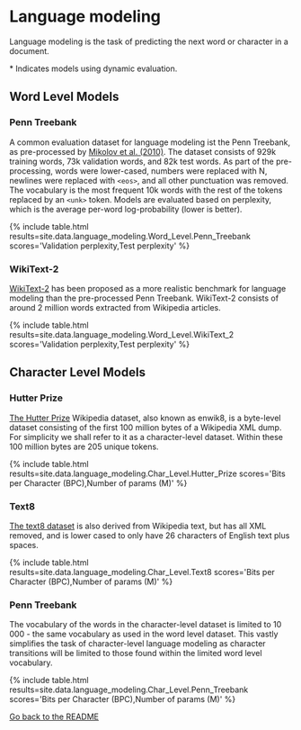 # Language modeling

Language modeling is the task of predicting the next word or character in a document.

\* Indicates models using dynamic evaluation.

## Word Level Models

### Penn Treebank

A common evaluation dataset for language modeling ist the Penn Treebank,
as pre-processed by [Mikolov et al. (2010)](http://www.fit.vutbr.cz/research/groups/speech/publi/2010/mikolov_interspeech2010_IS100722.pdf).
The dataset consists of 929k training words, 73k validation words, and
82k test words. As part of the pre-processing, words were lower-cased, numbers
were replaced with N, newlines were replaced with `<eos>`,
and all other punctuation was removed. The vocabulary is
the most frequent 10k words with the rest of the tokens replaced by an `<unk>` token.
Models are evaluated based on perplexity, which is the average
per-word log-probability (lower is better).

{% include table.html
  results=site.data.language_modeling.Word_Level.Penn_Treebank
  scores='Validation perplexity,Test perplexity' %}

### WikiText-2

[WikiText-2](https://arxiv.org/abs/1609.07843) has been proposed as a more realistic
benchmark for language modeling than the pre-processed Penn Treebank. WikiText-2
consists of around 2 million words extracted from Wikipedia articles.

{% include table.html
  results=site.data.language_modeling.Word_Level.WikiText_2
  scores='Validation perplexity,Test perplexity' %}

## Character Level Models

### Hutter Prize

[The Hutter Prize](http://prize.hutter1.net) Wikipedia dataset, also known as enwik8, is a byte-level dataset consisting of the
first 100 million bytes of a Wikipedia XML dump. For simplicity we shall refer to it as a character-level dataset.
Within these 100 million bytes are 205 unique tokens.

{% include table.html
  results=site.data.language_modeling.Char_Level.Hutter_Prize
  scores='Bits per Character (BPC),Number of params (M)' %}

### Text8
[The text8 dataset](http://mattmahoney.net/dc/textdata.html) is also derived from Wikipedia text, but has all XML removed, and is lower cased to only have 26 characters of English text plus spaces.

{% include table.html
  results=site.data.language_modeling.Char_Level.Text8
  scores='Bits per Character (BPC),Number of params (M)' %}

### Penn Treebank
The vocabulary of the words in the character-level dataset is limited to 10 000 - the same vocabulary as used in the word level dataset.  This vastly simplifies the task of character-level language modeling as character transitions will be limited to those found within the limited word level vocabulary.

{% include table.html
  results=site.data.language_modeling.Char_Level.Penn_Treebank
  scores='Bits per Character (BPC),Number of params (M)' %}

[Go back to the README](README.md)
